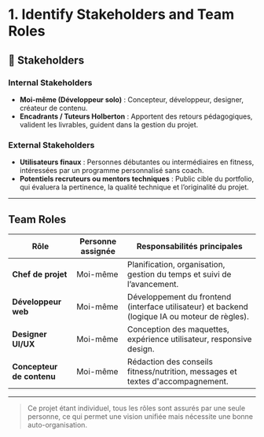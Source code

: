 # 1. Identify Stakeholders and Team Roles

## 👥 Stakeholders

### Internal Stakeholders
- **Moi-même (Développeur solo)** : Concepteur, développeur, designer, créateur de contenu.
- **Encadrants / Tuteurs Holberton** : Apportent des retours pédagogiques, valident les livrables, guident dans la gestion du projet.

### External Stakeholders
- **Utilisateurs finaux** : Personnes débutantes ou intermédiaires en fitness, intéressées par un programme personnalisé sans coach.
- **Potentiels recruteurs ou mentors techniques** : Public cible du portfolio, qui évaluera la pertinence, la qualité technique et l’originalité du projet.

---

## Team Roles

| Rôle                     | Personne assignée     | Responsabilités principales                                                                 |
|--------------------------|-----------------------|----------------------------------------------------------------------------------------------|
| **Chef de projet**       | Moi-même              | Planification, organisation, gestion du temps et suivi de l’avancement.                     |
| **Développeur web**      | Moi-même              | Développement du frontend (interface utilisateur) et backend (logique IA ou moteur de règles). |
| **Designer UI/UX**       | Moi-même              | Conception des maquettes, expérience utilisateur, responsive design.                        |
| **Concepteur de contenu**| Moi-même              | Rédaction des conseils fitness/nutrition, messages et textes d'accompagnement.              |

---

> Ce projet étant individuel, tous les rôles sont assurés par une seule personne, ce qui permet une vision unifiée mais nécessite une bonne auto-organisation.
